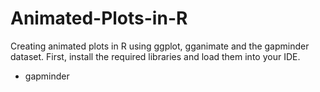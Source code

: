# Animated-Plots-in-R  
Creating animated plots in R using ggplot, gganimate and the gapminder dataset. First, install the required libraries and load them into your IDE.  
- gapminder
